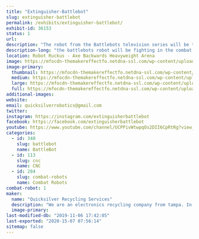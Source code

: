 ```yaml
---
title: "Extinguisher-Battlebot"
slug: extinguisher-battlebot
permalink: /exhibits/extinguisher-battlebot/
exhibit-id: 36153
status: 1
url: 
description: "The robot from the Battlebots television series will be there for people to see and the builders to ask questions and participate in panels."
description-long: "the battlebots robot will be fighting in the combat arena under an alias"
location: Robot Ruckus - Axe Backwards Heavyweight Arena
image: https://mfocdn-themakereffectfo.netdna-ssl.com/wp-content/uploads/2019/08/Extinguisher-Team-S2019.jpg
image-primary:
  thumbnail: https://mfocdn-themakereffectfo.netdna-ssl.com/wp-content/uploads/2019/08/Extinguisher-Team-S2019-150x150.jpg
  medium: https://mfocdn-themakereffectfo.netdna-ssl.com/wp-content/uploads/2019/08/Extinguisher-Team-S2019-256x300.jpg
  large: https://mfocdn-themakereffectfo.netdna-ssl.com/wp-content/uploads/2019/08/Extinguisher-Team-S2019.jpg
  full: https://mfocdn-themakereffectfo.netdna-ssl.com/wp-content/uploads/2019/08/Extinguisher-Team-S2019.jpg
additional-images:
website: 
email: quicksilverrobotics@gmail.com
twitter: 
instagram: https://instagram.com/extinguisherbattlebot
facebook: https://facebook.com/extinguisherbattlebot
youtube: https://www.youtube.com/channel/UCPPivWtwpqOs2DII6CpRtRg?view_as=subscriber
categories:
  - id: 340
    slug: battlebot
    name: BattleBot
  - id: 113
    slug: cnc
    name: CNC
  - id: 284
    slug: combat-robots
    name: Combat Robots
combat-robot: 1
maker:
  name: "Quicksilver Recycling Services"
  description: "We are an electronics recycling company from tampa. In business for over 25 years we have properly disposed of electronic scrap. "
  image-primary: 
last-modified-db: "2019-11-06 17:42:05"
last-exported: "2020-15-07 07:56:14"
sitemap: false
---
```

